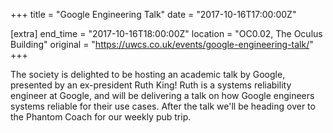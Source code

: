 +++
title = "Google Engineering Talk"
date = "2017-10-16T17:00:00Z"

[extra]
end_time = "2017-10-16T18:00:00Z"
location = "OC0.02, The Oculus Building"
original = "https://uwcs.co.uk/events/google-engineering-talk/"
+++

The society is delighted to be hosting an academic talk by Google, presented by an ex-president Ruth King\! Ruth is a systems reliability engineer at Google, and will be delivering a talk on how Google engineers systems reliable for their use cases. After the talk we'll be heading over to the Phantom Coach for our weekly pub trip.

